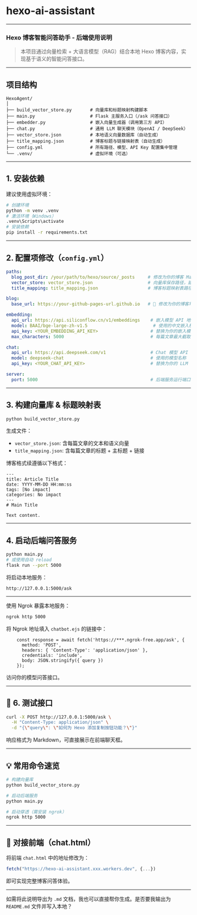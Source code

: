 # hexo-ai-assistant

---

### Hexo 博客智能问答助手 - 后端使用说明

> 本项目通过向量检索 + 大语言模型（RAG）结合本地 Hexo 博客内容，实现基于语义的智能问答接口。

---

## 项目结构

```
HexoAgent/
│
├── build_vector_store.py       # 向量库和标题映射构建脚本
├── main.py                     # Flask 主服务入口（/ask 问答接口）
├── embedder.py                 # 嵌入向量生成器（调用第三方 API）
├── chat.py                     # 通用 LLM 聊天模块（OpenAI / DeepSeek）
├── vector_store.json           # 本地语义向量数据库（自动生成）
├── title_mapping.json          # 博客标题与链接映射表（自动生成）
├── config.yml                  # 所有路径、模型、API Key 配置集中管理
└── .venv/                      # 虚拟环境（可选）
```

---

## 1. 安装依赖

建议使用虚拟环境：

```bash
# 创建环境
python -m venv .venv
# 激活环境（Windows）
.venv\Scripts\activate
# 安装依赖
pip install -r requirements.txt
```

---

## 2. 配置项修改（`config.yml`）

```yaml
paths:
  blog_post_dir: /your/path/to/hexo/source/_posts     # 修改为你的博客 Markdown 路径
  vector_store: vector_store.json                     # 向量库保存路径，建议使用绝对路径
  title_mapping: title_mapping.json                   # 博客标题映射表路径，建议使用绝对路径

blog:
  base_url: https://your-github-pages-url.github.io   # 📝 修改为你的博客地址（不含末尾 /）

embedding:
  api_url: https://api.siliconflow.cn/v1/embeddings    # 嵌入模型 API 地址
  model: BAAI/bge-large-zh-v1.5                         # 使用的中文嵌入模型
  api_key: <YOUR_EMBEDDING_API_KEY>                    # 替换为你的嵌入模型 API Key
  max_characters: 5000                                 # 每篇文章最大截取字符数

chat:
  api_url: https://api.deepseek.com/v1                 # Chat 模型 API 地址（可替换为 OpenAI）
  model: deepseek-chat                                 # 使用的模型名称
  api_key: <YOUR_CHAT_API_KEY>                         # 替换为你的 LLM 接口 Key

server:
  port: 5000                                           # 后端服务运行端口（默认5000）

```

---

## 3. 构建向量库 & 标题映射表

```bash
python build_vector_store.py
```

生成文件：

- `vector_store.json`: 含每篇文章的文本和语义向量
- `title_mapping.json`: 含每篇文章的标题 + 主标题 + 链接

博客格式续遵循以下格式：
```
---
title: Article Title
date: YYYY-MM-DD HH:mm:ss
tags: [No impact]
categories: No impact
---
# Main Title

Text content.
```

---

## 4. 启动后端问答服务

```bash
python main.py
# 或使用自动 reload
flask run --port 5000
```

将启动本地服务：
```
http://127.0.0.1:5000/ask
```

---

使用 Ngrok 暴露本地服务：

```bash
ngrok http 5000
```

将 Ngrok 地址填入 `chatbot.ejs` 的链接中：

```
    const response = await fetch('https://***.ngrok-free.app/ask', {
      method: 'POST',
      headers: { 'Content-Type': 'application/json' },
      credentials: 'include',
      body: JSON.stringify({ query })
    });
```

访问你的模型问答接口。

---

## 🧪 6. 测试接口

```bash
curl -X POST http://127.0.0.1:5000/ask \
  -H "Content-Type: application/json" \
  -d "{\"query\": \"如何为 Hexo 添加复制按钮功能？\"}"
```

响应格式为 Markdown，可直接展示在前端聊天框。

---

## 💡 常用命令速览

```bash
# 构建向量库
python build_vector_store.py

# 启动后端服务
python main.py

# 启动穿透（需安装 ngrok）
ngrok http 5000
```

---

## 🧩 对接前端（chat.html）

将前端 `chat.html` 中的地址修改为：

```js
fetch("https://hexo-ai-assistant.xxx.workers.dev", {...})
```

即可实现完整博客问答体验。

---

如需将此说明导出为 `.md` 文档，我也可以直接帮你生成。是否要我输出为 `README.md` 文件并写入本地？
